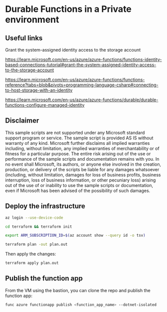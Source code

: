 # Durable Functions in a Private environment

## Useful links

Grant the system-assigned identity access to the storage account

https://learn.microsoft.com/en-us/azure/azure-functions/functions-identity-based-connections-tutorial#grant-the-system-assigned-identity-access-to-the-storage-account

https://learn.microsoft.com/en-us/azure/azure-functions/functions-reference?tabs=blob&pivots=programming-language-csharp#connecting-to-host-storage-with-an-identity

https://learn.microsoft.com/en-us/azure/azure-functions/durable/durable-functions-configure-managed-identity

## Disclaimer

This sample scripts are not supported under any Microsoft standard support program or service. The sample script is provided AS IS without warranty of any kind. Microsoft further disclaims all implied warranties including, without limitation, any implied warranties of merchantability or of fitness for a particular purpose. The entire risk arising out of the use or performance of the sample scripts and documentation remains with you. In no event shall Microsoft, its authors, or anyone else involved in the creation, production, or delivery of the scripts be liable for any damages whatsoever (including, without limitation, damages for loss of business profits, business interruption, loss of business information, or other pecuniary loss) arising out of the use of or inability to use the sample scripts or documentation, even if Microsoft has been advised of the possibility of such damages.

## Deploy the infrastructure

```bash
az login --use-device-code
```

```bash
cd terraform && terraform init
```

```bash
export ARM_SUBSCRIPTION_ID=$(az account show --query id -o tsv)
```

```bash
terraform plan -out plan.out
```

Then apply the changes:

```bash
terraform apply plan.out
```

## Publish the function app

From the VM using the bastion, you can clone the repo and publish the function app:

```bash
func azure functionapp publish <function_app_name> --dotnet-isolated
```
